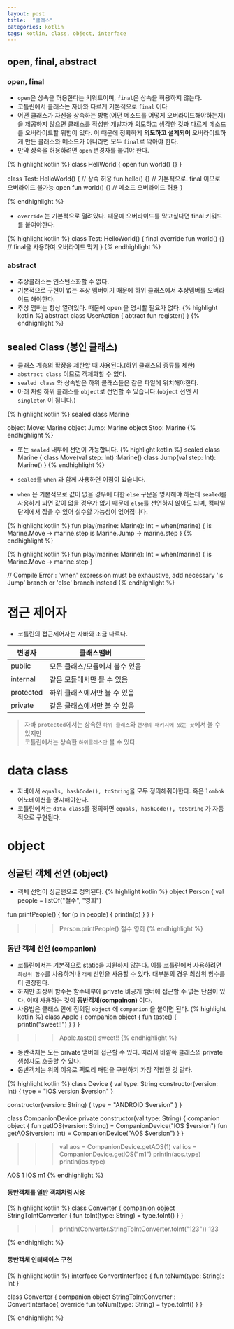```yaml
---
layout: post
title:  "클래스"
categories: kotlin
tags: kotlin, class, object, interface
---
```


## open, final, abstract
### open, final
 - `open`은 상속을 허용한다는 키워드이며, `final`은 상속을 허용하지 않는다.
 - 코틀린에서 클래스는 자바와 다르게 기본적으로 `final` 이다
 - 어떤 클래스가 자신을 상속하는 방법(어떤 메소드를 어떻게 오버라이드해야하는지) 을 제공하지 않으면 클래스를 작성한 개발자가 의도하고 생각한 것과 다르게 메소드를 오버라이드할 위험이 있다. 이 때문에 정확하게 **의도하고 설계되어** 오버라이드하게 만든 클래스와 메소드가 아니라면 모두 `final`로 막아야 한다.
 - 만약 상속을 허용하려면 `open` 변경자를 붙여야 한다.

{% highlight kotlin %}
class HellWorld {
  open fun world() {}
}

class Test: HelloWorld() { // 상속 허용
  fun hello() {} // 기본적으로. final 이므로 오버라이드 불가능
  open fun world() {} // 메소드 오버라이드 허용
}

{% endhighlight %}

 - `override` 는 기본적으로 열려있다. 때문에 오버라이드를 막고싶다면 final 키워드를 붙여야한다.

{% highlight kotlin %}
class Test: HelloWorld() {
 final override fun world() {} // final을 사용하여 오버라이드 막기
}
{% endhighlight %}

### abstract
 - 추상클래스는 인스턴스화할 수 없다.
 - 기본적으로 구현이 없는 추상 맴버이기 때문에 하위 클래스에서 추상맴버를 오버라이드 해야한다.
 - 추상 맴버는 항상 열려있다. 때문에 open 을 명시할 필요가 없다.
{% highlight kotlin %}
abstract class UserAction {
  abtract fun register()
}
{% endhighlight %}


## sealed Class (봉인 클래스)
 - 클래스 계층의 확장을 제한할 때 사용된다.(하위 클래스의 종류를 제한)
 - `abstract class` 이므로 객체화할 수 없다.
 - `sealed class` 와 상속받은 하위 클래스들은 같은 파일에 위치해야한다.
 - 아래 처럼 하위 클래스를 `object`로 선언할 수 있습니다.(`object` 선언 시 `singleton` 이 됩니다.)

{% highlight kotlin %}
sealed class Marine

object Move: Marine
object Jump: Marine
object Stop: Marine
{% endhighlight %}

 - 또는 `sealed` 내부에 선언이 가능합니다.
{% highlight kotlin %}
sealed class Marine {
 class Move(val step: Int) :Marine()
 class Jump(val step: Int): Marine()
}
{% endhighlight %}

 - `sealed`를 `when` 과 함께 사용하면 이점이 있습니다.
 - `when` 은 기본적으로 값이 없을 경우에 대한 `else` 구문을 명시해야 하는데 `sealed`를 사용하게 되면 값이 없을 경우가 없기 때문에 `else`를 선언하지 않아도 되며, 컴파일 단계에서 잡을 수 있어 실수할 가능성이 없어집니다.

{% highlight kotlin %}
 fun play(marine: Marine): Int =
 when(marine) {
  is Marine.Move -> marine.step
  is Marine.Jump -> marine.step
 }
{% endhighlight %}

{% highlight kotlin %}
fun play(marine: Marine): Int =
  when(marine) {
    is Marine.Move -> marine.step
  }

// Compile Error : 'when' expression must be exhaustive, add necessary 'is Jump' branch or 'else' branch instead
{% endhighlight %}

# 접근 제어자
 - 코틀린의 접근제어자는 자바와 조금 다르다.

|변경자|클래스맴버|
|------|---|
|public|모든 클래스/모듈에서 볼수 있음|
|internal|같은 모듈에서만 볼 수 있음|
|protected|하위 클래스에서만 볼 수 있음|
|private|같은 클래스에서만 볼 수 있음|

> 자바 `protected`에서는 상속한 `하위 클래스`와 `현재의 패키지에 있는 곳`에서 볼 수 있지만<br/>
> 코틀린에서는 상속한 `하위클래스만` 볼 수 있다.

# data class
 - 자바에서 `equals, hashCode(), toString`을 모두 정의해줘야한다. 혹은 `lombok` 어노테이션을 명시해야한다.
 - 코틀린에서는 `data class`를 정의하면 `equals, hashCode(), toString` 가 자동적으로 구현된다.

# object
## 싱글턴 객체 선언 (object)
 - 객체 선언이 싱글턴으로 정의된다.
{% highlight kotlin %}
 object Person {
  val people = listOf("철수", "영희")

  fun printPeople() {
    for (p in people) {
    	println(p)
    }
  }
 }

 >>> Person.printPeople()
 철수
 영희
{% endhighlight %}

### 동반 객체 선언 (companion)
 - 코틀린에서는 기본적으로 static을 지원하지 않는다. 이를 코틀린에서 사용하려면 `최상위 함수`를 사용하거나 `객체` 선언을 사용할 수 있다. 대부분의 경우 최상위 함수를 더 권장한다.
 - 하지만 최상위 함수는 함수내부에 private 비공개 맴버에 접근할 수 없는 단점이 있다. 이때 사용하는 것이 **동반객체(compainon)** 이다.
 - 사용법은 클래스 안에 정의된 `object` 에 `companion` 을 붙이면 된다.
{% highlight kotlin %}
  class Apple {
   companion object {
    fun taste() {
  	 println("sweet!!")
  	 }
  	}
  }

 >>> Apple.taste()
 sweet!!
{% endhighlight %}
 - 동반객체는 모든 private 맴버에 접근할 수 있다. 따라서 바깥쪽 클래스의 private 생성자도 호출할 수 있다. 
 - 동반객체는 위의 이유로 팩토리 패턴을 구현하기 가장 적합한 것 같다.

{% highlight kotlin %}
 class Device {
   val type: String
   constructor(version: Int) {
     type = "IOS version $version"
   }

   constructor(version: String) {
     type = "ANDROID $version"
   }
 }

 class CompanionDevice private constructor(val type: String) {
   companion object {
     fun getIOS(version: String) = CompanionDevice("IOS $version")
     fun getAOS(version: Int) = CompanionDevice("AOS $version")
   }
 }

 >>> val aos = CompanionDevice.getAOS(1)
 >>> val ios = CompanionDevice.getIOS("m1")
 >>> println(aos.type)
 >>> println(ios.type)

 AOS 1
 IOS m1
{% endhighlight %}
#### 동반객체를 일반 객체처럼 사용
{% highlight kotlin %}
class Converter {
  companion object StringToIntConverter {
    fun toInt(type: String) = type.toInt()
  }
}

>>> println(Converter.StringToIntConverter.toInt("123"))
123

{% endhighlight %}

#### 동반객체 인터페이스 구현
{% highlight kotlin %}
interface ConvertInterface {
  fun toNum(type: String): Int
}

class Converter {
  companion object StringToIntConverter : ConvertInterface{
    override fun toNum(type: String) = type.toInt()
  }
}


{% endhighlight %}